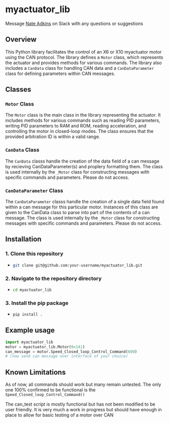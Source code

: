 # myactuator_lib

Message [Nate Adkins](mailto:npa00003@mix.wvu.edu) on Slack with any questions or suggestions

## Overview

This Python library facilitates the control of an X6 or X10 myactuator motor using the CAN protocol. The library defines a `Motor` class, which represents the actuator and provides methods for various commands. The library also includes a `CanData` class for handling CAN data and a `CanDataParameter` class for defining parameters within CAN messages.

## Classes

### `Motor` Class

The `Motor` class is the main class in the library representing the actuator. It includes methods for various commands such as reading PID parameters, writing PID parameters to RAM and ROM, reading acceleration, and controlling the motor in closed-loop modes. The class ensures that the provided arbitration ID is within a valid range.

### `CanData` Class 

The `CanData` classs handle the creation of the data field of a can message by recieving CanDataParameter(s) and proplery formatting them. The class is used internally by the `_Motor` class for constructing messages with specific commands and parameters. Please do not access.

### `CanDataParameter` Class

The `CanDataParameter` classs handle the creation of a single data field found within a can message for this particular motor. Instances of this class are given to the CanData class to parse into part of the contents of a can message. The class is used internally by the `_Motor` class for constructing messages with specific commands and parameters. Please do not access. 

## Installation

### 1. Clone this repository
- ```bash
  git clone git@github.com:your-username/myactuator_lib.git
  ```
### 2. Navigate to the repository directory 
- ```bash
  cd myactuator_lib
  ```
### 3. Install the pip package
- ```bash 
  pip install . 
  ```
## Example usage

```python
import myactuator_lib 
motor = myactuator_lib.Motor(0x141)
can_message = motor.Speed_Closed_loop_Control_Command(600)
# (now send can message over interface of your choice)
```

## Known Limitations
As of now, all commands should work but many remain untested. The only one 100% confirmed to be functional is the `Speed_Closed_loop_Control_Command()`

The can_test script is mostly functional but has not been modified to be user friendly. It is very much a work in progress but should have enough in place to allow for basic testing of a motor over CAN